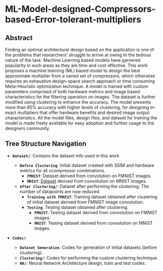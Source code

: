# ML-Model-designed-Compressors-based-Error-tolerant-multipliers

## Abstract 
Finding an optimal architectural design based on the application is one of the problems that researchers’ struggle to arrive at owing to the tedious nature of the task. Machine Learning based models have garnered popularity in such areas as they are time and cost effective. This work proposes a machine learning (ML) based model to design the best approximate multiplier from a varied set of compressors, which otherwise
requires an exhaustive design-space search approach or time consuming Meta-Heuristic optimization technique. A model is trained with custom parameters comprised of both hardware metrics and image based characteristics for the filtering operation on images. The dataset is further modified using clustering to enhance the accuracy. The model presents more than 85% accuracy with higher levels of clustering, for designing in-exact multipliers that offer hardware benefits and desired image output characteristics. All the model files, design files, and dataset for training the model is made freely available for easy adoption and further usage to the designers community.

## Tree Structure Navigation

- **`Dataset/`**: Contains the dataset info used in this work
  - **`Before Clustering`**: Initial dataset created with SSIM and hardware metrics for all ccompressor combinations.
     - **`FMNIST`**: Dataset derived from convolution on FMNIST images.
     - **`MNIST`**: [Dataset](https://iiitbac-my.sharepoint.com/:x:/g/personal/rachana_kaparthi_iiitb_ac_in/Eb4zZBcZeHtEk3gHNEeiayEBbKPHdskqsFSWbZGr9lcjgw?e=f2aFJh) derived from convolution on MNIST images. 
  - **`After Clustering/`**: Dataset after performing the clustering. The number of datapoints are now reduced.
     - **`Training with FMNIST`**: Training dataset obtained after clustering of initial dataset derived from FMNIST image convolution.
     - **`Testing`**: Testing dataset obtained after clustering.
        - **`FMNIST`**: Testing dataset derived from convolution on FMNIST images.
        - **`MNIST`**: Testing dataset derived from convolution on MNIST images.
  

- **`Codes/`**:  
  - **`Dataset Generation`**: Codes for generation of initial datasets (before clustering).
  - **`Clustering/`**: Codes for performing the custom clustering technique.
  - **`NN/`**: Neural Network Architecture design, train and test codes.


